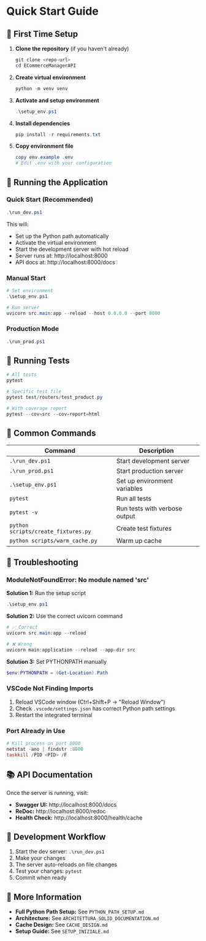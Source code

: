 # Quick Start Guide

## 🚀 First Time Setup

1. **Clone the repository** (if you haven't already)
   ```powershell
   git clone <repo-url>
   cd ECommerceManagerAPI
   ```

2. **Create virtual environment**
   ```powershell
   python -m venv venv
   ```

3. **Activate and setup environment**
   ```powershell
   .\setup_env.ps1
   ```

4. **Install dependencies**
   ```powershell
   pip install -r requirements.txt
   ```

5. **Copy environment file**
   ```powershell
   copy env.example .env
   # Edit .env with your configuration
   ```

## 🏃 Running the Application

### Quick Start (Recommended)
```powershell
.\run_dev.ps1
```

This will:
- Set up the Python path automatically
- Activate the virtual environment
- Start the development server with hot reload
- Server runs at: http://localhost:8000
- API docs at: http://localhost:8000/docs

### Manual Start
```powershell
# Set environment
.\setup_env.ps1

# Run server
uvicorn src.main:app --reload --host 0.0.0.0 --port 8000
```

### Production Mode
```powershell
.\run_prod.ps1
```

## 🧪 Running Tests

```powershell
# All tests
pytest

# Specific test file
pytest test/routers/test_product.py

# With coverage report
pytest --cov=src --cov-report=html
```

## 📝 Common Commands

| Command | Description |
|---------|-------------|
| `.\run_dev.ps1` | Start development server |
| `.\run_prod.ps1` | Start production server |
| `.\setup_env.ps1` | Set up environment variables |
| `pytest` | Run all tests |
| `pytest -v` | Run tests with verbose output |
| `python scripts/create_fixtures.py` | Create test fixtures |
| `python scripts/warm_cache.py` | Warm up cache |

## 🐛 Troubleshooting

### ModuleNotFoundError: No module named 'src'

**Solution 1:** Run the setup script
```powershell
.\setup_env.ps1
```

**Solution 2:** Use the correct uvicorn command
```powershell
# ✅ Correct
uvicorn src.main:app --reload

# ❌ Wrong
uvicorn main:application --reload --app-dir src
```

**Solution 3:** Set PYTHONPATH manually
```powershell
$env:PYTHONPATH = (Get-Location).Path
```

### VSCode Not Finding Imports

1. Reload VSCode window (Ctrl+Shift+P → "Reload Window")
2. Check `.vscode/settings.json` has correct Python path settings
3. Restart the integrated terminal

### Port Already in Use

```powershell
# Kill process on port 8000
netstat -ano | findstr :8000
taskkill /PID <PID> /F
```

## 📚 API Documentation

Once the server is running, visit:
- **Swagger UI:** http://localhost:8000/docs
- **ReDoc:** http://localhost:8000/redoc
- **Health Check:** http://localhost:8000/health/cache

## 🔧 Development Workflow

1. Start the dev server: `.\run_dev.ps1`
2. Make your changes
3. The server auto-reloads on file changes
4. Test your changes: `pytest`
5. Commit when ready

## 📖 More Information

- **Full Python Path Setup:** See `PYTHON_PATH_SETUP.md`
- **Architecture:** See `ARCHITETTURA_SOLID_DOCUMENTATION.md`
- **Cache Design:** See `CACHE_DESIGN.md`
- **Setup Guide:** See `SETUP_INIZIALE.md`


